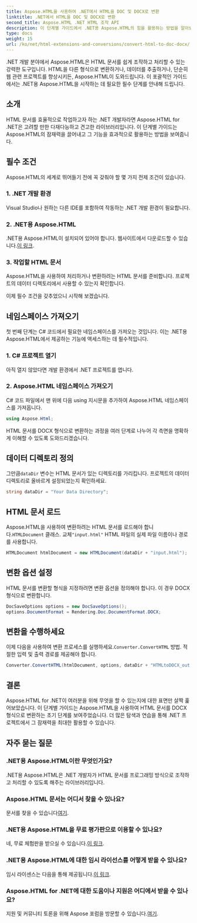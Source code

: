 ```yaml
---
title: Aspose.HTML을 사용하여 .NET에서 HTML을 DOC 및 DOCX로 변환
linktitle: .NET에서 HTML을 DOC 및 DOCX로 변환
second_title: Aspose.HTML .NET HTML 조작 API
description: 이 단계별 가이드에서 .NET용 Aspose.HTML의 힘을 활용하는 방법을 알아보세요. HTML을 DOCX로 손쉽게 변환하고 .NET 프로젝트를 레벨업하세요. 오늘 시작하세요!
type: docs
weight: 15
url: /ko/net/html-extensions-and-conversions/convert-html-to-doc-docx/
---
```


.NET 개발 분야에서 Aspose.HTML은 HTML 문서를 쉽게 조작하고 처리할 수 있는 강력한 도구입니다. HTML을 다른 형식으로 변환하거나, 데이터를 추출하거나, 단순히 웹 관련 프로젝트를 향상시키든, Aspose.HTML이 도와드립니다. 이 포괄적인 가이드에서는 .NET용 Aspose.HTML을 시작하는 데 필요한 필수 단계를 안내해 드립니다.

## 소개

HTML 문서를 효율적으로 작업하고자 하는 .NET 개발자라면 Aspose.HTML for .NET은 고려할 만한 다재다능하고 견고한 라이브러리입니다. 이 단계별 가이드는 Aspose.HTML의 잠재력을 끌어내고 그 기능을 효과적으로 활용하는 방법을 보여줍니다.

## 필수 조건

Aspose.HTML의 세계로 뛰어들기 전에 꼭 갖춰야 할 몇 가지 전제 조건이 있습니다.

### 1. .NET 개발 환경

Visual Studio나 원하는 다른 IDE를 포함하여 작동하는 .NET 개발 환경이 필요합니다.

### 2. .NET용 Aspose.HTML

 .NET용 Aspose.HTML이 설치되어 있어야 합니다. 웹사이트에서 다운로드할 수 있습니다.[이 링크](https://releases.aspose.com/html/net/).

### 3. 작업할 HTML 문서

Aspose.HTML을 사용하여 처리하거나 변환하려는 HTML 문서를 준비합니다. 프로젝트의 데이터 디렉토리에서 사용할 수 있는지 확인합니다.

이제 필수 조건을 갖추었으니 시작해 보겠습니다.

## 네임스페이스 가져오기

첫 번째 단계는 C# 코드에서 필요한 네임스페이스를 가져오는 것입니다. 이는 .NET용 Aspose.HTML에서 제공하는 기능에 액세스하는 데 필수적입니다.

### 1. C# 프로젝트 열기

아직 열지 않았다면 개발 환경에서 .NET 프로젝트를 엽니다.

### 2. Aspose.HTML 네임스페이스 가져오기

C# 코드 파일에서 맨 위에 다음 using 지시문을 추가하여 Aspose.HTML 네임스페이스를 가져옵니다.

```csharp
using Aspose.Html;
```

HTML 문서를 DOCX 형식으로 변환하는 과정을 여러 단계로 나누어 각 측면을 명확하게 이해할 수 있도록 도와드리겠습니다.

## 데이터 디렉토리 정의

 그만큼`dataDir` 변수는 HTML 문서가 있는 디렉토리를 가리킵니다. 프로젝트의 데이터 디렉토리로 올바르게 설정되었는지 확인하세요.

```csharp
string dataDir = "Your Data Directory";
```

## HTML 문서 로드

 Aspose.HTML을 사용하여 변환하려는 HTML 문서를 로드해야 합니다.`HTMLDocument` 클래스. 교체`"input.html"` HTML 파일의 실제 파일 이름이나 경로를 사용합니다.

```csharp
HTMLDocument htmlDocument = new HTMLDocument(dataDir + "input.html");
```

## 변환 옵션 설정

HTML 문서를 변환할 형식을 지정하려면 변환 옵션을 정의해야 합니다. 이 경우 DOCX 형식으로 변환합니다.

```csharp
DocSaveOptions options = new DocSaveOptions();
options.DocumentFormat = Rendering.Doc.DocumentFormat.DOCX;
```

## 변환을 수행하세요

 이제 다음을 사용하여 변환 프로세스를 실행하세요.`Converter.ConvertHTML` 방법. 적절한 입력 및 출력 경로를 제공해야 합니다.

```csharp
Converter.ConvertHTML(htmlDocument, options, dataDir + "HTMLtoDOCX_out.docx");
```

## 결론

Aspose.HTML for .NET이 여러분을 위해 무엇을 할 수 있는지에 대한 표면만 살짝 훑어보았습니다. 이 단계별 가이드는 Aspose.HTML을 사용하여 HTML 문서를 DOCX 형식으로 변환하는 초기 단계를 보여주었습니다. 더 많은 탐색과 연습을 통해 .NET 프로젝트에서 그 잠재력을 최대한 활용할 수 있습니다.

## 자주 묻는 질문

### .NET용 Aspose.HTML이란 무엇인가요?
.NET용 Aspose.HTML은 .NET 개발자가 HTML 문서를 프로그래밍 방식으로 조작하고 처리할 수 있도록 해주는 라이브러리입니다.

### Aspose.HTML 문서는 어디서 찾을 수 있나요?
 문서를 찾을 수 있습니다[여기](https://reference.aspose.com/html/net/).

### .NET용 Aspose.HTML을 무료 평가판으로 이용할 수 있나요?
 네, 무료 체험판을 받으실 수 있습니다.[이 링크](https://releases.aspose.com/).

### .NET용 Aspose.HTML에 대한 임시 라이선스를 어떻게 받을 수 있나요?
 임시 라이센스는 다음을 통해 제공됩니다.[이 링크](https://purchase.aspose.com/temporary-license/).

### Aspose.HTML for .NET에 대한 도움이나 지원은 어디에서 받을 수 있나요?
 지원 및 커뮤니티 토론을 위해 Aspose 포럼을 방문할 수 있습니다.[여기](https://forum.aspose.com/).